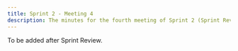 ```yaml
---
title: Sprint 2 - Meeting 4
description: The minutes for the fourth meeting of Sprint 2 (Sprint Review).
---
```


To be added after Sprint Review.